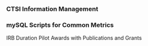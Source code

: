 
### CTSI Information Management
### mySQL Scripts for Common Metrics

IRB Duration
Pilot Awards with Publications and Grants
